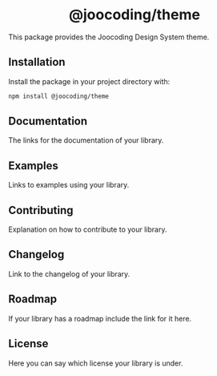<!-- markdownlint-disable-next-line -->
<h1 align="center">@joocoding/theme</h1>

This package provides the Joocoding Design System theme.

## Installation

Install the package in your project directory with:

```bash
npm install @joocoding/theme
```

## Documentation

<!-- #default-branch-switch -->

The links for the documentation of your library.

## Examples

Links to examples using your library.

## Contributing

Explanation on how to contribute to your library.

## Changelog

Link to the changelog of your library.

## Roadmap

If your library has a roadmap include the link for it here.

## License

Here you can say which license your library is under.
